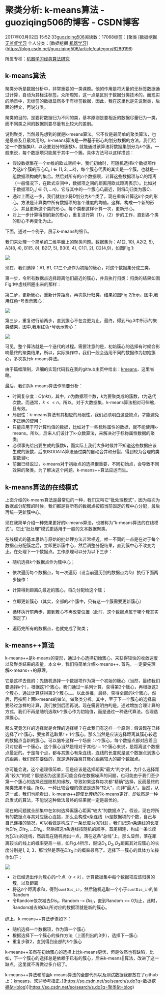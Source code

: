 # 聚类分析: k-means算法 - guoziqing506的博客 - CSDN博客





2017年03月02日 15:52:33[guoziqing506](https://me.csdn.net/guoziqing506)阅读数：17068标签：[聚类																[数据挖掘																[无监督学习](https://so.csdn.net/so/search/s.do?q=无监督学习&t=blog)
个人分类：[数据挖掘																[机器学习](https://blog.csdn.net/guoziqing506/article/category/6776278)](https://blog.csdn.net/guoziqing506/article/category/6289196)

所属专栏：[机器学习经典算法研究](https://blog.csdn.net/column/details/25189.html)





## k-means算法

聚类分析是数据分析中，非常重要的一类课题。他的作用是将大量的无标签数据通过计算，自动为其标注标签。众所周知，这一点是区别于数据分类技术的。而现实的场景中，无标签的数据显然多于有标签数据，因此，我在这里也是先说聚类，后面的博文，再说分类。

聚类的目的，是要将数据归为不同的类，基本原则是要相近的数据尽量归为一类，而不同类之间的数据则要尽量有比较大的差别。

说到聚类，当然最先想到的就是k-means算法。它不仅是最简单的聚类算法，也是最普及且最常用的。k-means算法是一种基于形心的划分数据的方法。我们给定一个数据集$D$，以及要划分的簇数$k$，就能通过该算法将数据集划分为$k$个簇。一般来说，每个数据项只能属于其中一个簇。具体方法可以这样描述：
- 假设数据集在一个$m$维的欧式空间中，我们初始时，可随机选择$k$个数据项作为这$k$个簇的形心$C_i, i \in \{1, 2, \dots k\}$，每个簇心代表的其实是一个簇，也就是一组数据项构成的集合。然后对所有的$n$个数据项，计算这些数据项与$C_i$的距离（一般情况下，在欧式空间中，数据项之间的距离用欧式距离表示）。比如对于数据项$D_j, j \in \{1, \dots n\}$，它与其中的一个簇心$C_i$最近，则将$D_j$归类为簇$C_i$.
- 通过上面这一步，我们就初步将$D$划分为$k$个类了。现在重新计算这$k$个类的形心。方法是计算类中所有数据项的各个维度的均值。这样，构成一个新的形心，并且更新这个类的形心。每个类都这样计算一次，更新形心。
- 对上一步计算得到的新的形心，重复进行第（1），（2）步的工作，直到各个类的形心不再变化为止。

下面，通过一个例子，展示k-means的细节。

我们来处理一个简单的二维平面上的聚类问题。数据集为：A1(2, 10), A2(2, 5), A3(8, 4), B1(5, 8), B2(7, 5), B3(6, 4), C1(1, 2), C2(4,9)，如图Fig.1:



![](https://img-blog.csdn.net/20170302152722618?watermark/2/text/aHR0cDovL2Jsb2cuY3Nkbi5uZXQvZ3VvemlxaW5nNTA2/font/5a6L5L2T/fontsize/400/fill/I0JBQkFCMA==/dissolve/70/gravity/SouthEast)


现在，我们选择：A1, B1, C1三个点作为初始的簇心，将这个数据集分成三类。

第一步，令所有数据点选择距离他们最近的簇心，并且执行归类：归类的结果如图Fig.1中虚线所圈出来的那样：

第二步，更新簇心，重新计算距离，再次执行归类，结果如图Fig.2所示，图中,我用红色`*`号表示簇心：



![](https://img-blog.csdn.net/20170302152820853?watermark/2/text/aHR0cDovL2Jsb2cuY3Nkbi5uZXQvZ3VvemlxaW5nNTA2/font/5a6L5L2T/fontsize/400/fill/I0JBQkFCMA==/dissolve/70/gravity/SouthEast)


第三步，重复进行前两步，直到簇心不在变更为止，最终，得到Fig.3中所示的聚类结果，图中,我用红色`*`号表示簇心：



![](https://img-blog.csdn.net/20170302153008980?watermark/2/text/aHR0cDovL2Jsb2cuY3Nkbi5uZXQvZ3VvemlxaW5nNTA2/font/5a6L5L2T/fontsize/400/fill/I0JBQkFCMA==/dissolve/70/gravity/SouthEast)


可见，整个算法就是一个迭代的过程。需要注意的是，初始簇心的选择有时候会影响最终的聚类结果，所以，实际操作中，我们一般会选用不同的数据作为初始簇心，多次执行k-means算法。

由于篇幅限制，详细的实现代码我在我的github主页中给出：[kmeans](https://github.com/guoziqingbupt/kmeans)，这里省略。

最后，我们对k-means算法作简要分析：
- 时间复杂度：$O(nkt)$，其中，$n$为数据项个数，$k$为要聚类成的簇数，$t$为迭代次数。而通常，$k<<n$，所以，对于大数据集，k-means算法相对可伸缩，且有效。
- 局限性：k-means算法有其相应的局限性，我们必须明白这些缺点，才能避免不正确的使用： 
- 只能应用于可计算均值的数据，比如对于一些标称属性的数据，就不能使用k-means。所以，后来人们设计了k-众数算法，来解决对于标称属性数据的聚类;
- 必须事先给出要生成的簇数$k$，而实际上我们大多时候并不知道这些数据应该生成的簇数，后来ISODATA算法通过类的自动合并和分裂，得到较为合理的类型数目k;
- 前面已经说过，k-means对于初始点的选择很重要，不同初始点，会导致不同效果的聚类。为了解决这个问题，k-means++算法应运而生。


## k-means算法的在线模式

上面介绍的k-means算法是最常见的一种，我们又叫它“批处理模式”，因为每次为数据点分配簇的时候，我们都是将所有的数据点按照当前固定的簇中心分配，最后再统一更新簇中心。

现在我简单介绍一种效果更好的k-means算法，也被称为“k-means算法的在线模式”。它比“批处理”模式更适用于一般的文本数据聚类。

在线模式的基本思路与原始的批处理方法非常相近。唯一不同的一点是在对于每个数据点分配簇之后，立即更新簇中心，然后调整分配结果，直到簇中心不改变为止。在处理下一个数据点。工作原理可以分为以下三步：
- 随机选择$k$个数据点作为簇中心；
- 依次遍历每个数据点，每一次遍历（设当前遍历到的数据点为$D_i$）执行下面两步操作： 
- 计算得到距离$D_i$最近的簇心，将$D_i$分配给这个簇；
- 立即更新簇心（其实，全部的$k$个簇中，只有这一个簇需要更新簇心）
- 循环执行前两步，直到簇心不再改变位置（此时，这个数据点属于哪个簇其实固定了）

- 遍历完所有的数据点，也就完成了聚类；

## k-means++算法

k-means++是k-means的变形，通过小心选择初始簇心，来获得较快的收敛速度以及聚类结果的质量，本文中，我们将简单介绍k-means++. 首先，一定要先理解k-means++的原理。

它是这样去做的：先随机选择一个数据项作为第一个初始的簇心（当然，最终我们要选择$k$个），根据这1个簇心，我们通过一系列计算，获得第2个簇心，再根据这2个簇心，通过计算获得第3个簇心。。。以此类推，最终，获得全部的$k$个簇心，然后，再按照上面k-means的做法，做聚类分析。其中，至于下一个簇心的选择需要经过怎样的计算，我们放到后面再说。现在需要明白的是，通过增加合理计算的方式，我们不再是随机选取$k$个簇心作为初始值，而是通过一种迭代算法，合理选择簇心。

那么究竟怎样的选择就是合理的选择呢？在此我们有这样一个原则：假设现在已经选择了$r$个簇心，要接着选取第$r+1$个簇心。那么当然是应该选择距离其簇心较远的数据点当新的簇心。可以脑补这样一个场景：$r$个簇心，每个数据点都对应着且只对应着一个簇心，这个簇心当然是相对于其他$r-1$个簇心来说，是距离这个数据点最近的。于是每个点，都与其簇心有条连线，连线的长度就是这个数据点到簇心的距离，我们现在要做的，就是选择距离其簇心距离较大的那个数据点。

你可能会说，这个道理很简单，但是应该是选择距离“最大”的才对，为什么选择距离“较大”的呢？那是因为这里面可能会存在数据噪声的问题，也可能由于我们至少第一个簇心的选择还是随机的缘故，导致如果这样每次都“精确”选择，反而最终的聚类效果不佳。所以，一种比较合理的做法是选择“较大”，而非“最大”。当然，从这一点，我们也能看出，k-means++即使比传统的k-means更好，却依然是一种启发式的算法，不能说这种做法最终的结果就一定是最优的。

现在的问题就全部集中在如何选择离簇心距离“较大”的数据点了。假设，现在将所有的数据点与其对应簇心连接，那么会构成$n$条连线（$n$是数据项的个数，自己与自己连接的情况，可以看做是构成了一条长度为0的线），我们记这$n$条连线的长度为$Dis_1, Dis_2, \dots Dis_n$，然后把这$n$条连线按随机的顺序，首尾相连，构成一条长度为$\sum{Dis_i}$的连线，然后现在随机抛出一点，落在这条“总线”上，那么显然，落在距离较长的线上的概率更高一些，如Fig.4所示，假设$D_1, D_2, D_3$距离其对应簇心的长度分别是1, 2, 3，那当然是落在$Dis_3$上的概率最高了。选择下一簇心的具体方法操作如下：



![](https://img-blog.csdn.net/20170302154349625?watermark/2/text/aHR0cDovL2Jsb2cuY3Nkbi5uZXQvZ3VvemlxaW5nNTA2/font/5a6L5L2T/fontsize/400/fill/I0JBQkFCMA==/dissolve/70/gravity/SouthEast)

- 对已经选出作为簇心的$r$个点（$r < k$），计算数据集中每个数据项应该归类的簇，以及距离
- 将这$n$个距离求和，得到`sum(Dis_i)`，然后随机选取一个小于`sum(Dis_i)`的值Random
- 令Random依次减去$Dis_i$，Random -= $Dis_i$，直到Random <= 0为止，此时，Random减去的$Dis_i$所对应的数据项就是新的簇心。

综上，k-means++算法步骤如下：
- 随机选择一个数据项，作为第一个簇心
- 根据选择下一个簇心的操作方法（上面列出的3步），选择下一簇心
- 重复步骤2，直到得到全部的$k$个簇心

k-means++虽然在初始簇心的选择上比k-means更优，但是依然也有缺陷，比如，下一个簇心的选择总是依赖于已有的簇心，后来k-means||算法，改进了这一缺点，这里就不再做过多介绍了。

k-means++算法和前面k-means算法的全部代码以及测试数据我都放在了github上：[kmeans](https://github.com/guoziqingbupt/kmeans)，欢迎参考指正。](https://so.csdn.net/so/search/s.do?q=数据挖掘&t=blog)](https://so.csdn.net/so/search/s.do?q=聚类&t=blog)




